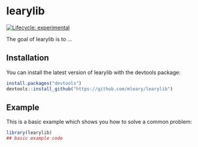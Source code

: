 
# learylib

<!-- badges: start -->
[![Lifecycle: experimental](https://img.shields.io/badge/lifecycle-experimental-orange.svg)](https://www.tidyverse.org/lifecycle/#experimental)
<!-- badges: end -->

The goal of learylib is to ...

## Installation

You can install the latest version of learylib with the devtools package:

``` r
install.packages("devtools")
devtools::install_github("https://github.com/mleary/learylib")

```

## Example

This is a basic example which shows you how to solve a common problem:

``` r
library(learylib)
## basic example code
```

